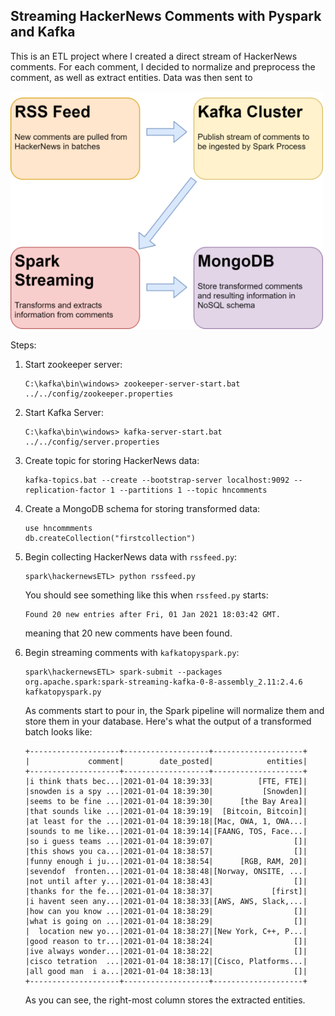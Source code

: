 ## Streaming HackerNews Comments with Pyspark and Kafka

This is an ETL project where I created a direct stream of HackerNews comments. For each comment, I decided to normalize and preprocess the comment, as well as extract entities. Data was then sent to  

<img src = "diagram.png" alt = "diagram" width="500">


Steps:

1. Start zookeeper server:

    ```
    C:\kafka\bin\windows> zookeeper-server-start.bat ../../config/zookeeper.properties
    ```

2. Start Kafka Server:

    ```
    C:\kafka\bin\windows> kafka-server-start.bat ../../config/server.properties
    ```

3. Create topic for storing HackerNews data:

    ```
    kafka-topics.bat --create --bootstrap-server localhost:9092 --replication-factor 1 --partitions 1 --topic hncomments
    ```

4. Create a MongoDB schema for storing transformed data:

    ```
    use hncommments
    db.createCollection("firstcollection")
    ```


4. Begin collecting HackerNews data with ```rssfeed.py```:

    ```
    spark\hackernewsETL> python rssfeed.py
    ```

    You should see something like this when ```rssfeed.py``` starts:

    ```
    Found 20 new entries after Fri, 01 Jan 2021 18:03:42 GMT.
    ```

    meaning that 20 new comments have been found. 


5. Begin streaming comments with ```kafkatopyspark.py```:

    ```
    spark\hackernewsETL> spark-submit --packages org.apache.spark:spark-streaming-kafka-0-8-assembly_2.11:2.4.6 kafkatopyspark.py
    ```

    As comments start to pour in, the Spark pipeline will normalize them and store them in your database. Here's what the output of a transformed batch looks like:

    ```
    +--------------------+-------------------+--------------------+
    |             comment|        date_posted|            entities|
    +--------------------+-------------------+--------------------+
    |i think thats bec...|2021-01-04 18:39:33|          [FTE, FTE]|
    |snowden is a spy ...|2021-01-04 18:39:30|           [Snowden]|
    |seems to be fine ...|2021-01-04 18:39:30|      [the Bay Area]|
    |that sounds like ...|2021-01-04 18:39:19|  [Bitcoin, Bitcoin]|
    |at least for the ...|2021-01-04 18:39:18|[Mac, OWA, 1, OWA...|
    |sounds to me like...|2021-01-04 18:39:14|[FAANG, TOS, Face...|
    |so i guess teams ...|2021-01-04 18:39:07|                  []|
    |this shows you ca...|2021-01-04 18:38:57|                  []|
    |funny enough i ju...|2021-01-04 18:38:54|      [RGB, RAM, 20]|
    |sevendof  fronten...|2021-01-04 18:38:48|[Norway, ONSITE, ...|
    |not until after y...|2021-01-04 18:38:43|                  []|
    |thanks for the fe...|2021-01-04 18:38:37|             [first]|
    |i havent seen any...|2021-01-04 18:38:33|[AWS, AWS, Slack,...|
    |how can you know ...|2021-01-04 18:38:29|                  []|
    |what is going on ...|2021-01-04 18:38:29|                  []|
    |  location new yo...|2021-01-04 18:38:27|[New York, C++, P...|
    |good reason to tr...|2021-01-04 18:38:24|                  []|
    |ive always wonder...|2021-01-04 18:38:22|                  []|
    |cisco tetration  ...|2021-01-04 18:38:17|[Cisco, Platforms...|
    |all good man  i a...|2021-01-04 18:38:13|                  []|
    +--------------------+-------------------+--------------------+
    ```

    As you can see, the right-most column stores the extracted entities. 